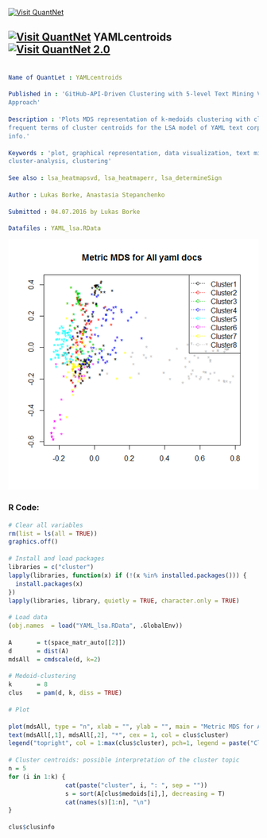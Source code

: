 
[<img src="https://github.com/QuantLet/Styleguide-and-FAQ/blob/master/pictures/banner.png" width="880" alt="Visit QuantNet">](http://quantlet.de/index.php?p=info)

## [<img src="https://github.com/QuantLet/Styleguide-and-Validation-procedure/blob/master/pictures/qloqo.png" alt="Visit QuantNet">](http://quantlet.de/) **YAMLcentroids** [<img src="https://github.com/QuantLet/Styleguide-and-Validation-procedure/blob/master/pictures/QN2.png" width="60" alt="Visit QuantNet 2.0">](http://quantlet.de/d3/ia)

```yaml

Name of QuantLet : YAMLcentroids

Published in : 'GitHub-API-Driven Clustering with 5-level Text Mining Validation Pipeline: R based
Approach'

Description : 'Plots MDS representation of k-medoids clustering with cluster labeling via the most
frequent terms of cluster centroids for the LSA model of YAML text corpus and gives some cluster
info.'

Keywords : 'plot, graphical representation, data visualization, text mining, svd, MDS,
cluster-analysis, clustering'

See also : lsa_heatmapsvd, lsa_heatmaperr, lsa_determineSign

Author : Lukas Borke, Anastasia Stepanchenko

Submitted : 04.07.2016 by Lukas Borke

Datafiles : YAML_lsa.RData

```

![Picture1](YAMLcentroids.png)


### R Code:
```r
# Clear all variables
rm(list = ls(all = TRUE))
graphics.off()

# Install and load packages
libraries = c("cluster")
lapply(libraries, function(x) if (!(x %in% installed.packages())) {
  install.packages(x)
})
lapply(libraries, library, quietly = TRUE, character.only = TRUE)

# Load data
(obj.names  = load("YAML_lsa.RData", .GlobalEnv))

A       = t(space_matr_auto[[2]])
d       = dist(A)
mdsAll  = cmdscale(d, k=2)

# Medoid-clustering
k       = 8
clus    = pam(d, k, diss = TRUE)

# Plot

plot(mdsAll, type = "n", xlab = "", ylab = "", main = "Metric MDS for All yaml docs")
text(mdsAll[,1], mdsAll[,2], "*", cex = 1, col = clus$cluster)
legend("topright", col = 1:max(clus$cluster), pch=1, legend = paste("Cluster", 1:max(clus$cluster), sep = ""), lty = 3)

# Cluster centroids: possible interpretation of the cluster topic
n = 5
for (i in 1:k) {
                cat(paste("cluster", i, ": ", sep = ""))
                s = sort(A[clus$medoids[i],], decreasing = T)
                cat(names(s)[1:n], "\n")
}

clus$clusinfo

```
